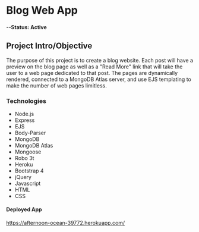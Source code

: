 # Blog Web App

#### --Status: Active

## Project Intro/Objective
The purpose of this project is to create a blog website. Each post will have a preview on the blog page as well as a "Read More" link that will take the user to a web page dedicated to that post. The pages are dynamically rendered, connected to a MongoDB Atlas server, and use EJS templating to make the number of web pages limitless.

### Technologies
* Node.js
* Express
* EJS
* Body-Parser
* MongoDB
* MongoDB Atlas
* Mongoose
* Robo 3t
* Heroku
* Bootstrap 4
* jQuery
* Javascript
* HTML
* CSS

#### Deployed App
https://afternoon-ocean-39772.herokuapp.com/
